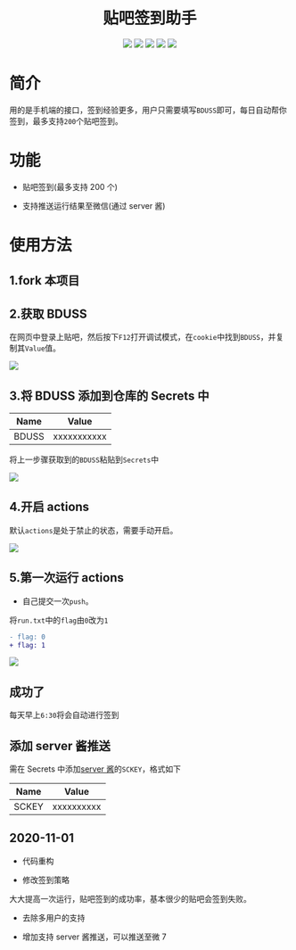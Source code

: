 <div align="center"> 
<h1 align="center">贴吧签到助手</h1>
<img src="https://img.shields.io/github/issues/srcrs/TiebaSignIn?color=green">
<img src="https://img.shields.io/github/stars/srcrs/TiebaSignIn?color=yellow">
<img src="https://img.shields.io/github/forks/srcrs/TiebaSignIn?color=orange">
<img src="https://img.shields.io/github/license/srcrs/TiebaSignIn?color=ff69b4">
<img src="https://img.shields.io/github/languages/code-size/srcrs/TiebaSignIn?color=blueviolet">
</div>

# 简介

用的是手机端的接口，签到经验更多，用户只需要填写`BDUSS`即可，每日自动帮你签到，最多支持`200`个贴吧签到。

# 功能

- 贴吧签到(最多支持 200 个)

- 支持推送运行结果至微信(通过 server 酱)

# 使用方法

## 1.fork 本项目

## 2.获取 BDUSS

在网页中登录上贴吧，然后按下`F12`打开调试模式，在`cookie`中找到`BDUSS`，并复制其`Value`值。

![](./assets/获取BDUSS.gif)

## 3.将 BDUSS 添加到仓库的 Secrets 中

| Name  | Value       |
| ----- | ----------- |
| BDUSS | xxxxxxxxxxx |

将上一步骤获取到的`BDUSS`粘贴到`Secrets`中

![](./assets/添加BDUSS.gif)

## 4.开启 actions

默认`actions`是处于禁止的状态，需要手动开启。

![](./assets/开启actions.gif)

## 5.第一次运行 actions

- 自己提交一次`push`。

将`run.txt`中的`flag`由`0`改为`1`

```patch
- flag: 0
+ flag: 1
```

![](./assets/运行结果.gif)

## 成功了

每天早上`6:30`将会自动进行签到

## 添加 server 酱推送

需在 Secrets 中添加[server 酱](http://sc.ftqq.com/)的`SCKEY`，格式如下

| Name  | Value      |
| ----- | ---------- |
| SCKEY | xxxxxxxxxx |

## 2020-11-01

- 代码重构

- 修改签到策略

大大提高一次运行，贴吧签到的成功率，基本很少的贴吧会签到失败。

- 去除多用户的支持

- 增加支持 server 酱推送，可以推送至微 7
